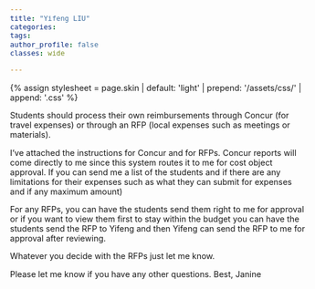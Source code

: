 ```yaml
---
title: "Yifeng LIU"
categories:
tags:
author_profile: false
classes: wide

---
```


{% assign stylesheet = page.skin | default: 'light' | prepend: '/assets/css/' | append: '.css' %}
<link rel="stylesheet" href="{{ stylesheet | relative_url }}">


<style>
    body {
        font-size: 90%; 
    }
</style>

Students should process their own reimbursements through Concur (for travel expenses) or through an RFP (local expenses such as meetings or materials).
 
I’ve attached the instructions for Concur and for RFPs. Concur reports will come directly to me since this system routes it to me for cost object approval. If you can send me a list of the students and if there are any limitations for their expenses such as what they can submit for expenses and if any maximum amount)
 
For any RFPs, you can have the students send them right to me for approval or if you want to view them first to stay within the budget you can have the students send the RFP to Yifeng and then Yifeng can send the RFP to me for approval after reviewing.
 
Whatever you decide with the RFPs just let me know.
 
Please let me know if you have any other questions.
Best,
Janine
